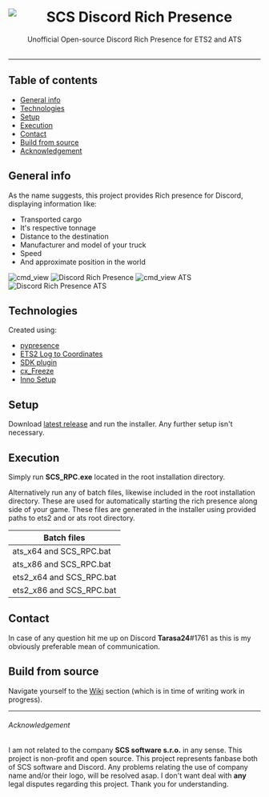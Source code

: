 <center>
<img align="left" src="https://cdn.discordapp.com/app-assets/529016610137309184/529052463643230211.png">
<h1>SCS Discord Rich Presence</h1>
Unofficial Open-source Discord Rich Presence for ETS2 and ATS
</center>
</br>

---

## Table of contents

- [General info](#general-info)
- [Technologies](#technologies)
- [Setup](#setup)
- [Execution](#execution)
- [Contact](#contact)
- [Build from source](#Build-from-source)
- [Acknowledgement](#acknowledgement)

## General info

As the name suggests, this project provides Rich presence for Discord, displaying information like:

- Transported cargo
- It's respective tonnage
- Distance to the destination
- Manufacturer and model of your truck
- Speed
- And approximate position in the world

![cmd_view](https://i.imgur.com/cgIU28C.png)
![Discord Rich Presence](https://i.imgur.com/RyL4qdj.png)
![cmd_view ATS](https://i.imgur.com/tVpYvPE.png)
![Discord Rich Presence ATS](https://i.imgur.com/5cIMkJb.png)

## Technologies

Created using:

- <a href="https://github.com/qwertyquerty/pypresence" target="_blank">pypresence</a>
- <a href="https://github.com/Koenvh1/ETS2-City-Coordinate-Retriever" target="_blank">ETS2 Log to Coordinates</a>
- <a href="https://github.com/nlhans/ets2-sdk-plugin" target="_blank">SDK plugin</a>
- <a href="https://anthony-tuininga.github.io/cx_Freeze/" target="_blank">cx_Freeze</a>
- <a href="http://www.jrsoftware.org/isinfo.php" target="_blank">Inno Setup</a>

## Setup

Download [latest release](https://github.com/Tarasa24/SCS_RPC/releases) and run the installer. Any further setup isn't necessary.

## Execution

Simply run **SCS_RPC.exe** located in the root installation directory.

Alternatively run any of batch files, likewise included in the root installation directory. These are used for automatically starting the rich presence along side of your game. These files are generated in the installer using provided paths to ets2 and or ats root directory.

| Batch files              |
| ------------------------ |
| ats_x64 and SCS_RPC.bat  |
| ats_x86 and SCS_RPC.bat  |
| ets2_x64 and SCS_RPC.bat |
| ets2_x86 and SCS_RPC.bat |

## Contact

In case of any question hit me up on Discord **Tarasa24**#1761 as this is my obviously preferable mean of communication.

## Build from source

Navigate yourself to the [Wiki](https://github.com/Tarasa24/SCS_RPC/wiki) section (which is in time of writing work in progress).

---

###### Acknowledgement

I am not related to the company **SCS software s.r.o.** in any sense. This project is non-profit and open source. This project represents fanbase both of SCS software and Discord.
Any problems relating the use of company name and/or their logo, will be resolved asap. I don't want deal with **any** legal disputes regarding this project. Thank you for understanding.
